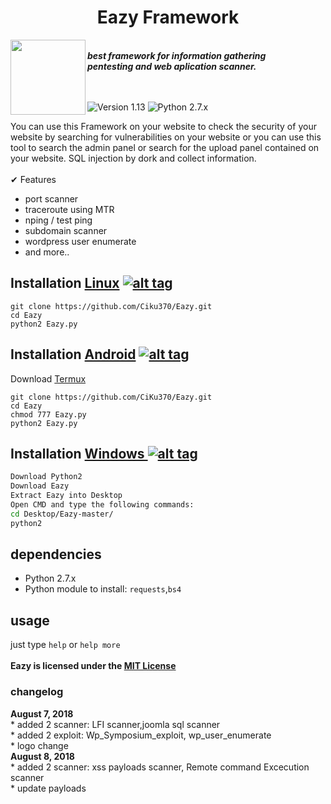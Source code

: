 <center><h1>Eazy Framework </h1></center>
<img align="left" width="120" height="120" src="https://encrypted-tbn0.gstatic.com/images?q=tbn:ANd9GcRfEPSuQyr9zsm0pxBeOeFsR52J95TqCnvhm-9dacZi_k00ze91">
<p><br><i><b>best framework for information gathering<br>pentesting and web aplication scanner.</b></i><br><br><br></p> 

![Version 1.13](https://img.shields.io/badge/Version-1.13-green.svg)
![Python 2.7.x](https://img.shields.io/badge/Python-2.7.x-yellow.svg)

You can use this Framework on your website to check the security of your website by searching for vulnerabilities on your website or you can use this tool to search the admin panel or search for the upload panel contained on your website. SQL injection by dork and collect information.<br><br>
✔ Features<br>
* port scanner<br>
* traceroute using MTR<br>
* nping / test ping<br>
* subdomain scanner<br>
* wordpress user enumerate<br>
* and more..

 
## Installation [Linux](https://wikipedia.org/wiki/Linux) [![alt tag](http://icons.iconarchive.com/icons/dakirby309/simply-styled/32/OS-Linux-icon.png)](https://fr.wikipedia.org/wiki/Linux)
```
git clone https://github.com/Ciku370/Eazy.git
cd Eazy
python2 Eazy.py
```
## Installation [Android](https://wikipedia.org/wiki/Android) [![alt tag](https://cdn1.iconfinder.com/data/icons/logotypes/32/android-32.png)](https://fr.wikipedia.org/wiki/Android)
 
Download [Termux](https://play.google.com/store/apps/details?id=com.termux)
```
git clone https://github.com/CiKu370/Eazy.git
cd Eazy
chmod 777 Eazy.py
python2 Eazy.py
```

 
## Installation [Windows ](https://wikipedia.org/wiki/Microsoft_Windows)[![alt tag](http://icons.iconarchive.com/icons/tatice/cristal-intense/32/Windows-icon.png)](https://fr.wikipedia.org/wiki/Microsoft_Windows)
```bash
Download Python2
Download Eazy
Extract Eazy into Desktop
Open CMD and type the following commands:
cd Desktop/Eazy-master/
python2
```
## dependencies
* Python 2.7.x
* Python module to install: `requests`,`bs4`
## usage
just type <code>help</code> or <code>help more</code>
<br>
<br>
<b>Eazy is licensed under the [MIT License](https://github.com/CiKu370/Eazy/blob/master/LICENSE)</b>
<br>
<h3>changelog</h4>
<b>August 7, 2018</b><br>
* added 2 scanner: LFI scanner,joomla sql scanner<br>
* added 2 exploit: Wp_Symposium_exploit, wp_user_enumerate<br>
* logo change<br>
<b>August 8, 2018</b><br>
* added 2 scanner: xss payloads scanner, Remote command Excecution scanner<br>
* update payloads
